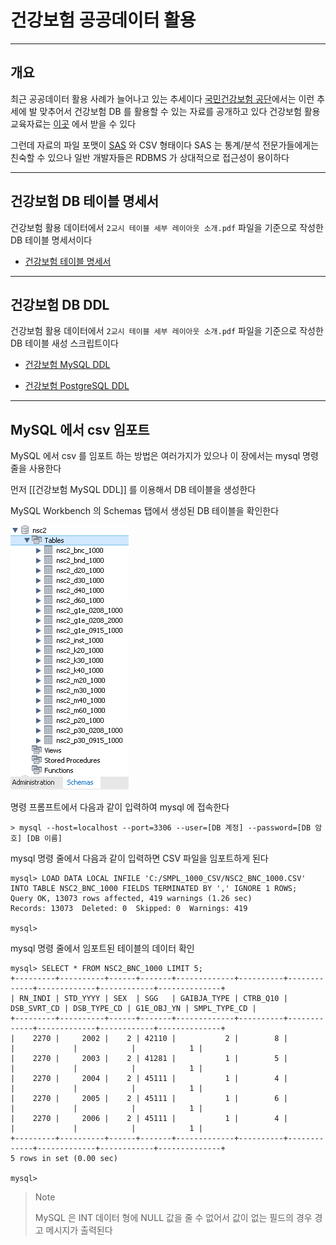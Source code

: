 

# 건강보험 공공데이터 활용


---


## 개요

최근 공공데이터 활용 사례가 늘어나고 있는 추세이다
[국민건강보험 공단](https://nhiss.nhis.or.kr/)에서는 이런 추세에 발 맞추어서 건강보험 DB 를 활용할 수 있는 자료를 공개하고 있다
건강보험 활용 교육자료는 [이곳](https://nhiss.nhis.or.kr/bbs/boards/notice/963.do) 에서 받을 수 있다

그런데 자료의 파일 포맷이 [SAS](https://www.sas.com/) 와 CSV 형태이다
SAS 는 통계/분석 전문가들에게는 친숙할 수 있으나 일반 개발자들은 RDBMS 가 상대적으로 접근성이 용이하다


---


## 건강보험 DB 테이블 명세서

건강보험 활용 데이터에서 `2교시 테이블 세부 레이아웃 소개.pdf` 파일을 기준으로 작성한 DB 테이블 명세서이다

- [건강보험 테이블 명세서](nsc_DB_Table_Definition.md)


---


## 건강보험 DB DDL

건강보험 활용 데이터에서 `2교시 테이블 세부 레이아웃 소개.pdf` 파일을 기준으로 작성한 DB 테이블 새성 스크립트이다


- [건강보험 MySQL DDL](nsc_mysql_ddl.md)

- [건강보험 PostgreSQL DDL](nsc_postgresql_ddl.md)


---


## MySQL 에서 csv 임포트

MySQL 에서 csv 를 임포트 하는 방법은 여러가지가 있으나 이 장에서는 mysql 명령줄을 사용한다

먼저 [[건강보험 MySQL DDL]] 를 이용해서 DB 테이블을 생성한다

MySQL Workbench 의 Schemas 탭에서 생성된 DB 테이블을 확인한다

![](img/nsc2_mysql_ddl01.png)

명령 프롬프트에서 다음과 같이 입력하여 mysql 에 접속한다

```
> mysql --host=localhost --port=3306 --user=[DB 계정] --password=[DB 암호] [DB 이름]
```

mysql 명령 줄에서 다음과 같이 입력하면 CSV 파일을 임포트하게 된다

```
mysql> LOAD DATA LOCAL INFILE 'C:/SMPL_1000_CSV/NSC2_BNC_1000.CSV' INTO TABLE NSC2_BNC_1000 FIELDS TERMINATED BY ',' IGNORE 1 ROWS;
Query OK, 13073 rows affected, 419 warnings (1.26 sec)
Records: 13073  Deleted: 0  Skipped: 0  Warnings: 419

mysql>
```

mysql 명령 줄에서 임포트된 테이블의 데이터 확인

```
mysql> SELECT * FROM NSC2_BNC_1000 LIMIT 5;
+---------+----------+------+-------+-------------+----------+-------------+-------------+------------+--------------+
| RN_INDI | STD_YYYY | SEX  | SGG   | GAIBJA_TYPE | CTRB_Q10 | DSB_SVRT_CD | DSB_TYPE_CD | G1E_OBJ_YN | SMPL_TYPE_CD |
+---------+----------+------+-------+-------------+----------+-------------+-------------+------------+--------------+
|    2270 |     2002 |    2 | 42110 |           2 |        8 |             |             |            |            1 |
|    2270 |     2003 |    2 | 41281 |           1 |        5 |             |             |            |            1 |
|    2270 |     2004 |    2 | 45111 |           1 |        4 |             |             |            |            1 |
|    2270 |     2005 |    2 | 45111 |           1 |        6 |             |             |            |            1 |
|    2270 |     2006 |    2 | 45111 |           1 |        4 |             |             |            |            1 |
+---------+----------+------+-------+-------------+----------+-------------+-------------+------------+--------------+
5 rows in set (0.00 sec)

mysql>
```

> Note
>
> MySQL 은 INT 데이터 형에 NULL 값을 줄 수 없어서 값이 없는 필드의 경우 경고 메시지가 출력된다


